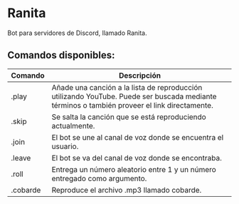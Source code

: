 # Ranita
Bot para servidores de Discord, llamado Ranita.

## Comandos disponibles:
| Comando | Descripción |
| --- | --- |
| .play | Añade una canción a la lista de reproducción utilizando YouTube. Puede ser buscada mediante términos o también proveer el link directamente. |
| .skip | Se salta la canción que se está reproduciendo actualmente. |
| .join | El bot se une al canal de voz donde se encuentra el usuario. |
| .leave | El bot se va del canal de voz donde se encontraba. |
| .roll | Entrega un número aleatorio entre 1 y un número entregado como argumento. |
| .cobarde | Reproduce el archivo .mp3 llamado cobarde. |




